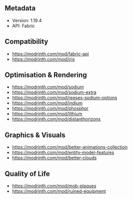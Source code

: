 ## Metadata

- Version: 1.19.4
- API: Fabric

## Compatibility

- https://modrinth.com/mod/fabric-api
- https://modrinth.com/mod/iris

## Optimisation & Rendering

- https://modrinth.com/mod/sodium
- https://modrinth.com/mod/sodium-extra
- https://modrinth.com/mod/reeses-sodium-options
- https://modrinth.com/mod/indium
- https://modrinth.com/mod/phosphor
- https://modrinth.com/mod/lithium
- https://modrinth.com/mod/distanthorizons

## Graphics & Visuals 

- https://modrinth.com/mod/better-animations-collection
- https://modrinth.com/mod/entity-model-features
- https://modrinth.com/mod/better-clouds

## Quality of Life

- https://modrinth.com/mod/mob-plaques
- https://modrinth.com/mod/ruined-equipment
